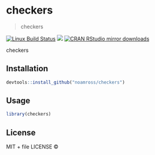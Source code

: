 
# checkers

> checkers

[![Linux Build Status](https://travis-ci.org/noamross/checkers.svg?branch=master)](https://travis-ci.org/noamross/checkers)
[![](http://www.r-pkg.org/badges/version/checkers)](http://www.r-pkg.org/pkg/checkers)
[![CRAN RStudio mirror downloads](http://cranlogs.r-pkg.org/badges/checkers)](http://www.r-pkg.org/pkg/checkers)


checkers

## Installation

```r
devtools::install_github("noamross/checkers")
```

## Usage

```r
library(checkers)
```

## License

MIT + file LICENSE © 

